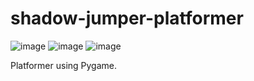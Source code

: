 # shadow-jumper-platformer



![image](https://github.com/L-Forster/shadow-jumper-game/assets/120142008/30c2d347-d61b-4783-bd3b-99ecb06ab991)
![image](https://github.com/L-Forster/shadow-jumper-game/assets/120142008/07fc61cb-84fe-4393-b15d-41ad5fa29540)
![image](https://github.com/L-Forster/shadow-jumper-game/assets/120142008/141853fa-971e-4126-86db-54e4c570d355)

Platformer using Pygame.

